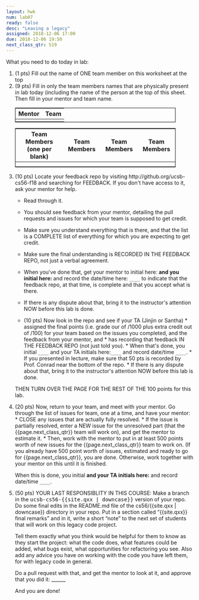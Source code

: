 ```yaml
---
layout: hwk
num: lab07
ready: false
desc: "Leaving a legacy"
assigned: 2018-12-06 17:00
due: 2018-12-06 19:50
next_class_qtr: S19
---
```


What you need to do today in lab:

<ol>
<li> 
  (1 pts) Fill out the name of ONE team member on this worksheet at the top
</li>
<li markdown="1"> 
  (9 pts) Fill in only the team members names that are physically present in lab today (including the name of the
person at the top of this sheet.  Then fill in your mentor and team name.

<style>
div.fill-in-table table {
  border:1px solid black;
  width: 90%;
  text-align:center;
}
</style>

<div class="fill-in-table" markdown="1">
  
| Mentor | Team |
|-|-|
| | |

| Team Members (one per blank) | Team Members | Team Members  | Team Members  |
|-|-|-|-|
| | | | |
| | | | |
</div>
</li>

<li markdown="1"> (10 pts) Locate your feedback repo by visiting http://github.org/ucsb-cs56-f18 and searching for FEEDBACK.
  If you don't have access to it, ask your mentor for help.
  
* Read through it.  
* You should see  feedback from your mentor, detailing the pull requests and issues for which your team is supposed to get credit.
* Make sure you understand everything that is there, and that the list is a COMPLETE list of everything for which you are expecting to get credit.  
* Make sure the final understanding is RECORDED IN THE FEEDBACK REPO, not just a verbal agreement.
* When you've done that, get your mentor to initial here: <code>____</code> and you initial here: <code>____</code>  and record the date/time here: <code>____</code>  to indicate that the feedback repo, at that time, is complete and that you accept what is there.
* If there is any dispute about that, bring it to the instructor's attention NOW before this lab is done.
  </li> 
  
  <li markdown="1"> (10 pts) Now look in the repo and see if your TA (Jinjin or Santha)  
  * assigned the final points (i.e. grade our of /1000 plus extra credit out of /100) for your team based on the issues you completed, and the feedback from your mentor, and
  * has recording that feedback IN THE FEEDBACK REPO (not just told you).
  * When that's done, you initial <code>____</code>  and your TA initials here:<code>____</code> and record date/time <code>____</code>.
  * If you presented in lecture, make sure that 50 pts is recorded by Prof. Conrad near the bottom of the repo.
  * If there is any dispute about that, bring it to the instructor's attention NOW before this lab is done.

THEN TURN OVER THE PAGE FOR THE REST OF THE 100 points for this lab.

<div class="pagebreak"></div>

</li>
 

<li markdown="1"> (20 pts) Now, return to your team, and meet with your mentor.  Go through the list of issues for team, one at a time, and have your mentor:
* CLOSE any issues that are actually fully resolved. 
* If the issue is partially resolved, enter a NEW issue for the unresolved part (that the {{page.next_class_qtr}} team will work on), and get the mentor to estimate it.
* Then, work with the mentor to put in at least 500 points worth of new issues for the {{page.next_class_qtr}} team to work on. (If you already have 500 point worth of issues, estimated and ready to go for {{page.next_class_qtr}}, you are done. Otherwise, work together with your mentor on this until it is finished.


When this is done, you initial <code>____</code>  and your TA initials here:<code>____</code> and record date/time <code>____</code>.
</li>

<li markdown="1" style="clear:both;"> (50 pts) YOUR LAST RESPONSIBLITY IN THIS COURSE: Make a branch in the <tt>ucsb-cs56-{{site.qxx | downcase}}</tt> version of your repo.   Do some final edits in the README.md file of the cs56/{{site.qxx | downcase}} directory in your repo.  Put in a section called “{{site.qxx}} final remarks” and in it, write a short “note” to the next set of students that will work on this legacy code project.

Tell them exactly what you think would be helpful for them to know as they start the project: what the code does, what features could be added, what bugs exist, what opportunities for refactoring you see. Also add any advice you have on working with the code you have left them, for with legacy code in general.

Do a pull request with that, and get the mentor to look at it, and approve that you did it: ______

And you are done!

</li>
</ol>
